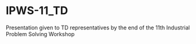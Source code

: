 # IPWS-11_TD
Presentation given to TD representatives by the end of the 11th Industrial Problem Solving Workshop 

